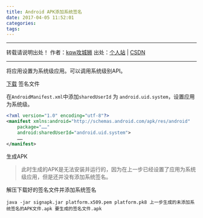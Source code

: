 ```yaml
---
title: Android APK添加系统签名
date: 2017-04-05 11:52:01
categories:
tags:
---
```


---
转载请说明出处！
作者：[kqw攻城狮](http://kongqw.github.io/about/index.html)
出处：[个人站](http://kongqw.github.io) | [CSDN](http://blog.csdn.net/q4878802/)

---

将应用设置为系统级应用。可以调用系统级别API。

[下载](http://www.baidu.com) 签名文件

在`AndroidManifest.xml`中添加`sharedUserId` 为 `android.uid.system`，设置应用为系统级。

``` xml
<?xml version="1.0" encoding="utf-8"?>
<manifest xmlns:android="http://schemas.android.com/apk/res/android"
    package="……"
    android:sharedUserId="android.uid.system">
    ……
</manifest>
```

生成APK

> 此时生成的APK是无法安装并运行的，因为在上一步已经设置了应用为系统级应用，但是还并没有添加系统签名。

解压下载好的签名文件并添加系统签名

``` shell
java -jar signapk.jar platform.x509.pem platform.pk8 上一步生成的未添加系统签名的APK文件.apk 要生成的签名文件.apk
```



